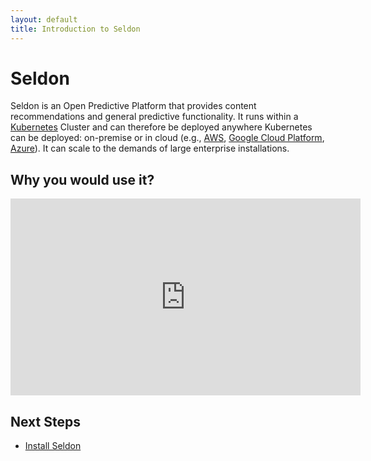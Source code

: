 ```yaml
---
layout: default
title: Introduction to Seldon
---
```


# Seldon

Seldon is an Open Predictive Platform that provides content recommendations and general predictive functionality. It runs within a [Kubernetes](http://kubernetes.io/) Cluster and can therefore be deployed anywhere Kubernetes can be deployed: on-premise or in cloud (e.g., [AWS](http://aws.amazon.com/), [Google Cloud Platform](https://cloud.google.com/), [Azure](https://azure.microsoft.com)). It can scale to the demands of large enterprise installations. 

## Why you would use it?

<center>
<iframe width="560" height="315" src="https://www.youtube.com/embed/G1dM12tCilE" frameborder="0" allowfullscreen></iframe>
</center>

##  Next Steps

 *  [Install Seldon](install.html)